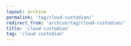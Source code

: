 ```yaml
---
layout: archive
permalink: 'tag/cloud-custodian/'
redirect_from: 'archive/tag/cloud-custodian/'
title: 'cloud custodian'
tag: 'cloud custodian'
---
```

